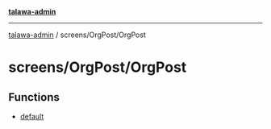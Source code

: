[**talawa-admin**](../../../README.md)

***

[talawa-admin](../../../README.md) / screens/OrgPost/OrgPost

# screens/OrgPost/OrgPost

## Functions

- [default](functions/default.md)
